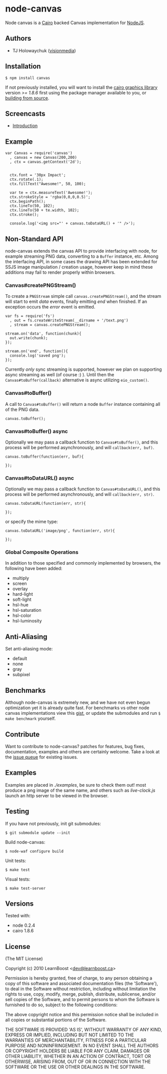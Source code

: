 
# node-canvas

 Node canvas is a [Cairo](http://cairographics.org/) backed Canvas implementation for [NodeJS](http://nodejs.org).

## Authors

  - TJ Holowaychuk ([visionmedia](http://github.com/visionmedia))

## Installation

    $ npm install canvas

If not previously installed, you will want to install the [cairo graphics library](http://cairographics.org/download/) version _>= 1.8.6_ first using the package manager available to you, or [building from source](https://github.com/LearnBoost/node-canvas/wiki/_pages).

## Screencasts

  - [Introduction](http://screenr.com/CTk)

## Example

    var Canvas = require('canvas')
      , canvas = new Canvas(200,200)
      , ctx = canvas.getContext('2d');
    
    
      ctx.font = '30px Impact';
      ctx.rotate(.1);
      ctx.fillText("Awesome!", 50, 100);
    
      var te = ctx.measureText('Awesome!');
      ctx.strokeStyle = 'rgba(0,0,0,0.5)';
      ctx.beginPath();
      ctx.lineTo(50, 102);
      ctx.lineTo(50 + te.width, 102);
      ctx.stroke();
      
      console.log('<img src="' + canvas.toDataURL() + '" />');

## Non-Standard API


 node-canvas extends the canvas API to provide interfacing with node, for example streaming PNG data, converting to a `Buffer` instance, etc. Among the interfacing API, in some cases the drawing API has been extended for SSJS image manipulation / creation usage, however keep in mind these additions may fail to render properly within browsers.

### Canvas#createPNGStream()

  To create a `PNGStream` simple call `canvas.createPNGStream()`, and the stream will start to emit _data_ events, finally emitting _end_ when finished. If an exception occurs the _error_ event is emitted.
  
    var fs = require('fs')
      , out = fs.createWriteStream(__dirname + '/text.png')
      , stream = canvas.createPNGStream();

    stream.on('data', function(chunk){
      out.write(chunk);
    });
    
    stream.on('end', function(){
      console.log('saved png');
    });

Currently _only_ sync streaming is supported, however we plan on supporting async streaming as well (of course :) ). Until then the `Canvas#toBuffer(callback)` alternative is async utilizing `eio_custom()`.

### Canvas#toBuffer()

  A call to `Canvas#toBuffer()` will return a node `Buffer` instance containing all of the PNG data.

    canvas.toBuffer();

### Canvas#toBuffer() async

  Optionally we may pass a callback function to `Canvas#toBuffer()`, and this process will be performed asynchronously, and will `callback(err, buf)`.


    canvas.toBuffer(function(err, buf){
    
    });

### Canvas#toDataURL() async

  Optionally we may pass a callback function to `Canvas#toDataURL()`, and this process will be performed asynchronously, and will `callback(err, str)`.
  
  
    canvas.toDataURL(function(err, str){
      
    });

or specify the mime type:

    canvas.toDataURL('image/png', function(err, str){
      
    });

### Global Composite Operations

 In addition to those specified and commonly implemented by browsers, the following have been added:

  - multiply
  - screen
  - overlay
  - hard-light
  - soft-light
  - hsl-hue
  - hsl-saturation
  - hsl-color
  - hsl-luminosity

## Anti-Aliasing

 Set anti-aliasing mode:
 
 - default
 - none
 - gray
 - subpixel

## Benchmarks

 Although node-canvas is extremely new, and we have not even begun optimization yet it is already quite fast. For benchmarks vs other node canvas implementations view this [gist](https://gist.github.com/664922), or update the submodules and run `$ make benchmark` yourself.

## Contribute

 Want to contribute to node-canvas? patches for features, bug fixes, documentation, examples and others are certainly welcome. Take a look at the [issue queue](https://github.com/LearnBoost/node-canvas/issues) for existing issues.

## Examples

 Examples are placed in _./examples_, be sure to check them out! most produce a png image of the same name, and others such as _live-clock.js_ launch an http server to be viewed in the browser.

## Testing

If you have not previously, init git submodules:

    $ git submodule update --init

Build node-canvas:

    $ node-waf configure build

Unit tests:

    $ make test

Visual tests:

    $ make test-server

## Versions

Tested with:

  - node 0.2.4
  - cairo 1.8.6

## License 

(The MIT License)

Copyright (c) 2010 LearnBoost &lt;dev@learnboost.ca&gt;

Permission is hereby granted, free of charge, to any person obtaining
a copy of this software and associated documentation files (the
'Software'), to deal in the Software without restriction, including
without limitation the rights to use, copy, modify, merge, publish,
distribute, sublicense, and/or sell copies of the Software, and to
permit persons to whom the Software is furnished to do so, subject to
the following conditions:

The above copyright notice and this permission notice shall be
included in all copies or substantial portions of the Software.

THE SOFTWARE IS PROVIDED 'AS IS', WITHOUT WARRANTY OF ANY KIND,
EXPRESS OR IMPLIED, INCLUDING BUT NOT LIMITED TO THE WARRANTIES OF
MERCHANTABILITY, FITNESS FOR A PARTICULAR PURPOSE AND NONINFRINGEMENT.
IN NO EVENT SHALL THE AUTHORS OR COPYRIGHT HOLDERS BE LIABLE FOR ANY
CLAIM, DAMAGES OR OTHER LIABILITY, WHETHER IN AN ACTION OF CONTRACT,
TORT OR OTHERWISE, ARISING FROM, OUT OF OR IN CONNECTION WITH THE
SOFTWARE OR THE USE OR OTHER DEALINGS IN THE SOFTWARE.